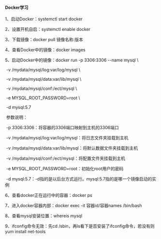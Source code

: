 #### Docker学习

1、启动Docker：systemctl start docker

2、设置开机自启：systemctl enable docker

3、下载镜像：docker pull 镜像名称:版本

4、查看Docker中的镜像：docker images

5、启动Docker中的镜像：docker run -p 3306:3306 --name mysql \

​					  -v /mydata/mysql/log:var/log/mysql \

​					  -v /mydata/mysql/data:var/lib/mysql \

​					  -v /mydata/mysql/conf:/ect/mysql \

​					  -e MYSQL_ROOT_PASSWORD=root \

​					  -d mysql:5.7

​				参数说明：

​					 -p 3306:3306：将容器的3306端口映射到主机的3306端口

​					 -v /mydata/mysql/log:var/log/mysql：将日志文件夹挂载到主机

​					 -v /mydata/mysql/data:var/lib/mysql：将默认数据文件夹挂载到主机

​					 -v /mydata/mysql/conf:/ect/mysql：将配置文件夹挂载到主机

​					 -e MYSQL_ROOT_PASSWORD=root：初始化root用户的密码

​					 -d mysql:5.7：-d指的是以后台方式运行。mysql:5.7指的是哪一个镜像启动的实例

6、查看docker正在运行中的容器：docker ps

7、进入docker容器内部：docker exec -it 容器id/容器names /bin/bash

8、查看mysql安装位置：whereis mysql

9、ifconfig命令无效：先cd /sbin，再ls看下是否安装了ifconfig命令，若没有则yum install net-tools